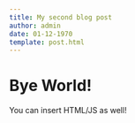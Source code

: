```yaml
---
title: My second blog post
author: admin
date: 01-12-1970
template: post.html
---
```


# Bye World!
You can insert HTML/JS as well!
<script src="/assets/main.js"></script>
<script>window.onload = show</script>
